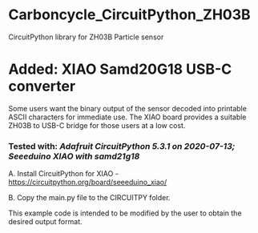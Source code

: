 # Carboncycle_CircuitPython_ZH03B
CircuitPython library for ZH03B Particle sensor

# Added: XIAO Samd20G18 USB-C converter 

   Some users want the binary output of the sensor decoded into printable ASCII characters for immediate use.
   The XIAO board provides a suitable ZH03B to USB-C bridge for those users at a low cost.
   
   ### Tested with: _Adafruit CircuitPython 5.3.1 on 2020-07-13; Seeeduino XIAO with samd21g18_
   
   A. Install CircuitPython for XIAO - https://circuitpython.org/board/seeeduino_xiao/
   
   B. Copy the main.py file to the CIRCUITPY folder.
   
   
   This example code is intended to be modified by the user to obtain the desired output format.
